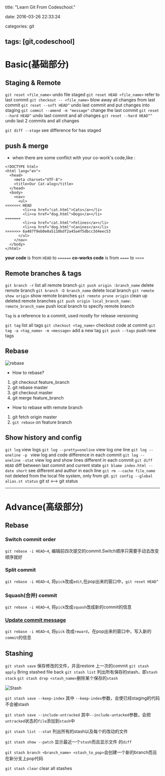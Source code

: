 title: "Learn Git From Codeschool."

date: 2016-03-26 22:33:24

categories: git

tags: [git,codeschool]
----------------------
# Basic(基础部分)

## Staging & Remote
`git reset <file_name>` undo file staged
`git reset HEAD <file_name>` refer to last commit
`git checkout -- <file_name>` blow away all changes from last commit
`git reset --soft HEAD^` undo last commit and put changes into staging
`git commit --amend -m "message"` change the last commit
`git reset --hard HEAD^` undo last commit and all changes
`git reset --hard HEAD^^` undo last  2 commits and all changes

`git diff --stage` see difference for has staged

## push & merge

- when there are some conflict with your co-work's code,like :
```
<!DOCTYPE html>
<html lang="en">
  <head>
    <meta charset="UTF-8">
    <title>Our Cat-alog</title>
  </head>
  <body>
    <nav>
      <ul>
<<<<<<< HEAD
        <li><a href="cat.html">Cats</a></li>
        <li><a href="dog.html">Dogs</a></li>
=======
        <li><a href="cat.html">Felines</a></li>
        <li><a href="dog.html">Canines</a></li>
>>>>>>> 6a487f9eb0e0a5110bdf2a45a4f5dbcc3d4eec53
      </ul>
    </nav>
  </body>
</html>
```
 **your code** is from `HEAD` to `======`
**co-works code** is from `====` to `>>>>`

## Remote branches & tags
`git branch -r` list all remote branch
`git push origin :branch_name` delete remote branch
`git branch -D branch_name` delete local branch
`git remote show origin` show remote branches
`git remote prune origin` clean up deleted remote branches
`git push origin local_branch_name: remote_branch_name` push local branch to specify remote branch


`Tag` is a reference to a commit, used mostly for release versioning

`git tag` list all tags
`git checkout <tag_name>` checkout code at commit
`git tag -a <tag_name> -m <message>` add a new tag
`git push --tags` push new tags

## Rebase
![rebase](/img/rebase.png)
- How to rebase?
1. git checkout feature_branch
2. git rebase master
3. git checkout master
4. git merge feature_branch

- How to  rebase with remote branch
1. git fetch origin master
2. `git rebase` on feature branch

## Show history and config

`git log` view logs
`git log --pretty=oneline` view log one line
`git log --oneline -p ` view log and code difference in each commit
`git log --oneline -stat` view log and show lines different in each commit
`git diff HEAD` diff between last commit and current state
`git blame index.html --date short` see different and author in each line 
`git rm --cache file_name` not deleted from the local file system, only from git.
`git config --global alias.st status` git st <--> git status

---

# Advance(高级部分)

## Rebase

### Switch commit order
`git rebase -i HEAD~4`, 编辑前四次提交的commit.Switch顺序只需要手动去改变顺序就好

### Split commit

`git rebase -i HEAD~4`, 将`pick`改成`edit`,在pop出来的窗口中，`git reset HEAD^`

### Squash(合并) commit
`git rebase -i HEAD~4`, 将`pick`改成`squash`改成新的commit的信息

### [Update commit message](http://fugang.site/2016/01/06/%E5%A6%82%E4%BD%95%E4%BF%AE%E6%94%B9%E6%9F%90%E6%AC%A1commit%E8%BF%87%E7%9A%84%E4%BF%A1%E6%81%AF/)
`git rebase -i HEAD~4`, 将`pick` 改成`reward`，在pop出来的窗口中，写入新的`commit`的信息

## Stashing
`git stash save` 保存修改的文件，并且restore 上一次的commit
`git stash apply` Bring stashed file back
`git stash list` 列出所有保存的stash，即`stash stack`
`git stash drop <stash_name>`删除某个保存的`stash`

![Stash](/img/stash.png)

`git stash save --keep-index` 其中 `--keep-index`参数，会使已经staging的代码不会被stash

`git stash save --include-untracked` 其中`--include-untacked`参数，会把`untracked`状态的`file`添加到`stash`中

`git stash list --stat` 列出所有的stash以及每个的改动的文件

`git stash show --patch` 显示最近一个`stash`而且显示文件 的`diff`

`git stash branch <branch_name> <stash_to_pop>`会创建一个新的branch而且在新分支上pop代码

`git stash clear` clear all stashes



